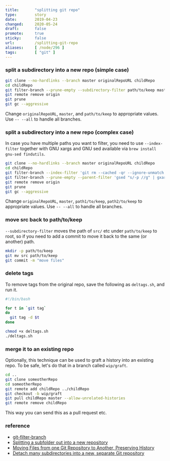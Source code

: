 ```yaml
---
title:       "splitting git repo"
type:        story
date:        2019-04-23
changed:     2020-05-24
draft:       false
promote:     true
sticky:      false
url:         /splitting-git-repo
aliases:     [ /node/296 ]
tags:        [ "git" ]
---
```


### split a subdirectory into a new repo (simple case)

```bash
git clone --no-hardlinks --branch master originalRepoURL childRepo
cd childRepo
git filter-branch --prune-empty --subdirectory-filter path/to/keep master
git remote remove origin
git prune
git gc --aggressive
```

Change `originalRepoURL`, `master`, and `path/to/keep` to appropriate values. Use `-- --all` to handle all branches.

### split a subdirectory into a new repo (complex case)

In case you have multiple paths you want to filter, you need to use `--index-filter` together with GNU xargs and GNU sed available via `brew install gnu-sed findutils`.

```bash
git clone --no-hardlinks --branch master originalRepoURL childRepo
cd childRepo
git filter-branch --index-filter 'git rm --cached -qr --ignore-unmatch -- . && git reset -q $GIT_COMMIT -- path1/to/keep path2/to/keep' --prune-empty master
git filter-branch --prune-empty --parent-filter 'gsed "s/-p //g" | gxargs git show-branch --independent | gsed "s/\</-p /g"'
git remote remove origin
git prune
git gc --aggressive
```

Change `originalRepoURL`, `master`, `path1/to/keep`, `path2/to/keep` to appropriate values. Use `-- --all` to handle all branches.

### move src back to path/to/keep

`--subdirectory-filter` moves the path of `src/` etc under `path/to/keep` to root, so if you need to add a commit to move it back to the same (or another) path.

```bash
mkdir -p path/to/keep
git mv src path/to/keep
git commit -m "move files"
```

### delete tags

To remove tags from the original repo, save the following as `deltags.sh`, and run it.

```bash
#!/bin/bash

for t in `git tag`
do
  git tag -d $t
done
```

```bash
chmod +x deltags.sh
./deltags.sh
```

### merge it to an existing repo

Optionally, this technique can be used to graft a history into an existing repo.
To be safe, let's do that in a branch called `wip/graft`.

```bash
cd ..
git clone someotherRepo
cd someotherRepo
git remote add childRepo ../childRepo
git checkout -b wip/graft
git pull childRepo master --allow-unrelated-histories
git remote remove childRepo
```

This way you can send this as a pull request etc.

### reference

- [git-filter-branch](https://git-scm.com/docs/git-filter-branch)
- [Splitting a subfolder out into a new repository](https://help.github.com/en/articles/splitting-a-subfolder-out-into-a-new-repository)
- [Moving Files from one Git Repository to Another, Preserving History](http://gbayer.com/development/moving-files-from-one-git-repository-to-another-preserving-history/)
- [Detach many subdirectories into a new, separate Git repository](https://stackoverflow.com/a/17867910/3827)
